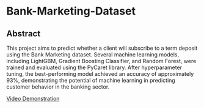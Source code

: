 # Bank-Marketing-Dataset
## Abstract
This project aims to predict whether a client will subscribe to a term deposit using the Bank Marketing dataset. Several machine learning models, including LightGBM, Gradient Boosting Classifier, and Random Forest, were trained and evaluated using the PyCaret library. After hyperparameter tuning, the best-performing model achieved an accuracy of approximately 93%, demonstrating the potential of machine learning in predicting customer behavior in the banking sector.

[Video Demonstration](https://youtu.be/COTcD3_jt2I)
